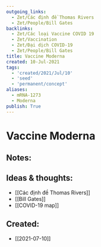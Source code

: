 ```yaml
---
outgoing_links:
  - Zet/Các định đề Thomas Rivers
  - Zet/People/Bill Gates
backlinks:
  - Zet/Các loại Vaccine COVID 19
  - Zet/Vaccination
  - Zet/Đại dịch COVID-19
  - Zet/People/Bill Gates
title: Vaccine Moderna
created: 10-Jul-2021
tags:
  - 'created/2021/Jul/10'
  - 'seed'
  - 'permanent/concept'
aliases:
  - mRNA-1273
  - Moderna
publish: True
---
```

# Vaccine Moderna

## Notes:

## Ideas & thoughts:
- [[Các định đề Thomas Rivers]]
- [[Bill Gates]]
- [[COVID-19 map]]



## Created:
- [[2021-07-10]]
